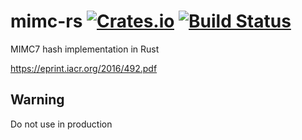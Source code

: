 # mimc-rs [![Crates.io](https://img.shields.io/crates/v/mimc-rs.svg)](https://crates.io/crates/mimc-rs) [![Build Status](https://travis-ci.org/arnaucube/mimc-rs.svg?branch=master)](https://travis-ci.org/arnaucube/mimc-rs)
MIMC7 hash implementation in Rust

https://eprint.iacr.org/2016/492.pdf


## Warning
Do not use in production
